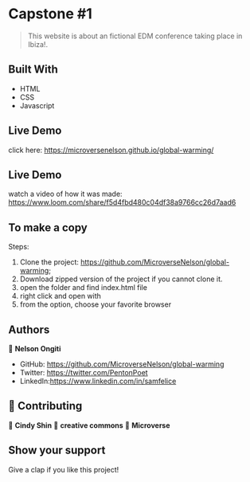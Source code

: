 # Capstone #1

> This website is about an fictional EDM conference taking place in Ibiza!.

## Built With

- HTML
- CSS
- Javascript

## Live Demo

click here:  https://microversenelson.github.io/global-warming/

## Live Demo
watch a video of how it was made:
https://www.loom.com/share/f5d4fbd480c04df38a9766cc26d7aad6

## To make a copy

Steps:
1. Clone the project: https://github.com/MicroverseNelson/global-warming;
2. Download zipped version of  the project if you cannot clone it.
3. open the folder and find index.html file
4. right click and open with
5. from the option, choose your favorite browser

## Authors

👤 **Nelson Ongiti**

- GitHub: https://github.com/MicroverseNelson/global-warming
- Twitter: https://twitter.com/PentonPoet
- LinkedIn:https://www.linkedin.com/in/samfelice

## 🤝 Contributing

👤 **Cindy Shin**
👤 **creative commons**
👤 **Microverse**


## Show your support

Give a  clap if you like this project!
